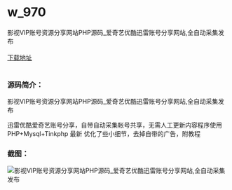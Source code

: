 # w_970
影视VIP账号资源分享网站PHP源码_爱奇艺优酷迅雷账号分享网站,全自动采集发布
<br/></br>
[下载地址](https://www.uuid2.com/970.html "下载地址")
<br/></br>
<h3>源码简介：</h3>
<p>影视VIP账号资源分享网站PHP源码_爱奇艺优酷迅雷账号分享网站,全自动采集发布<p>
<p>迅雷优酷爱奇艺账号分享，自带自动采集帐号共享，无需人工更新内容程序使用PHP+Mysql+Tinkphp
最新 优化了些小细节，去掉自带的广告，附教程<p>
<h3>截图：</h3>
<img src="https://www.uuid2.com/wp-content/uploads/img/202105/699651a781.jpg" alt="影视VIP账号资源分享网站PHP源码_爱奇艺优酷迅雷账号分享网站,全自动采集发布">
